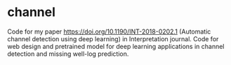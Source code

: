 # channel
Code for my paper https://doi.org/10.1190/INT-2018-0202.1 (Automatic channel detection using deep learning) in Interpretation journal.
Code for web design and pretrained model for deep learning applications in channel detection and missing well-log prediction.
